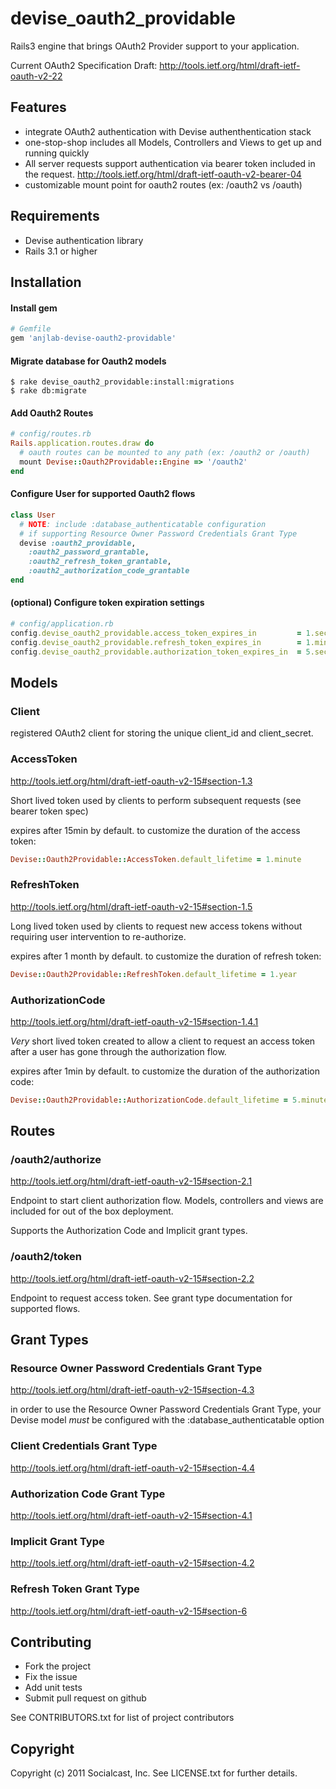 # devise_oauth2_providable

Rails3 engine that brings OAuth2 Provider support to your application.

Current OAuth2 Specification Draft:
http://tools.ietf.org/html/draft-ietf-oauth-v2-22

## Features

* integrate OAuth2 authentication with Devise authenthentication stack
* one-stop-shop includes all Models, Controllers and Views to get up and
  running quickly
* All server requests support authentication via bearer token included in
the request.  http://tools.ietf.org/html/draft-ietf-oauth-v2-bearer-04
* customizable mount point for oauth2 routes (ex: /oauth2 vs /oauth)


## Requirements

* Devise authentication library
* Rails 3.1 or higher

## Installation

#### Install gem
```ruby
# Gemfile
gem 'anjlab-devise-oauth2-providable'
```

#### Migrate database for Oauth2 models
```
$ rake devise_oauth2_providable:install:migrations
$ rake db:migrate
```

#### Add Oauth2 Routes
```ruby
# config/routes.rb
Rails.application.routes.draw do
  # oauth routes can be mounted to any path (ex: /oauth2 or /oauth)
  mount Devise::Oauth2Providable::Engine => '/oauth2'
end
```

#### Configure User for supported Oauth2 flows
```ruby
class User
  # NOTE: include :database_authenticatable configuration
  # if supporting Resource Owner Password Credentials Grant Type
  devise :oauth2_providable, 
    :oauth2_password_grantable,
    :oauth2_refresh_token_grantable,
    :oauth2_authorization_code_grantable
end
```

#### (optional) Configure token expiration settings
```ruby
# config/application.rb
config.devise_oauth2_providable.access_token_expires_in         = 1.second # 15.minute default
config.devise_oauth2_providable.refresh_token_expires_in        = 1.minute # 1.month default
config.devise_oauth2_providable.authorization_token_expires_in  = 5.seconds # 1.minute default
```

## Models

### Client
registered OAuth2 client for storing the unique client_id and
client_secret.

### AccessToken
http://tools.ietf.org/html/draft-ietf-oauth-v2-15#section-1.3

Short lived token used by clients to perform subsequent requests (see
bearer token spec)

expires after 15min by default.  to customize the duration of the access token:

```ruby
Devise::Oauth2Providable::AccessToken.default_lifetime = 1.minute
```

### RefreshToken
http://tools.ietf.org/html/draft-ietf-oauth-v2-15#section-1.5

Long lived token used by clients to request new access tokens without
requiring user intervention to re-authorize.

expires after 1 month by default. to customize the duration of refresh token:

```ruby
Devise::Oauth2Providable::RefreshToken.default_lifetime = 1.year
```

### AuthorizationCode
http://tools.ietf.org/html/draft-ietf-oauth-v2-15#section-1.4.1

*Very* short lived token created to allow a client to request an access
token after a user has gone through the authorization flow.

expires after 1min by default. to customize the duration of the
authorization code:

```ruby
Devise::Oauth2Providable::AuthorizationCode.default_lifetime = 5.minutes
```

## Routes

### /oauth2/authorize
http://tools.ietf.org/html/draft-ietf-oauth-v2-15#section-2.1

Endpoint to start client authorization flow.  Models, controllers and
views are included for out of the box deployment.

Supports the Authorization Code and Implicit grant types.

### /oauth2/token
http://tools.ietf.org/html/draft-ietf-oauth-v2-15#section-2.2

Endpoint to request access token.  See grant type documentation for
supported flows.

## Grant Types

### Resource Owner Password Credentials Grant Type
http://tools.ietf.org/html/draft-ietf-oauth-v2-15#section-4.3

in order to use the Resource Owner Password Credentials Grant Type, your
Devise model *must* be configured with the :database_authenticatable option

### Client Credentials Grant Type
http://tools.ietf.org/html/draft-ietf-oauth-v2-15#section-4.4

### Authorization Code Grant Type
http://tools.ietf.org/html/draft-ietf-oauth-v2-15#section-4.1

### Implicit Grant Type
http://tools.ietf.org/html/draft-ietf-oauth-v2-15#section-4.2

### Refresh Token Grant Type
http://tools.ietf.org/html/draft-ietf-oauth-v2-15#section-6

## Contributing
 
* Fork the project
* Fix the issue
* Add unit tests
* Submit pull request on github

See CONTRIBUTORS.txt for list of project contributors

## Copyright

Copyright (c) 2011 Socialcast, Inc. 
See LICENSE.txt for further details.

